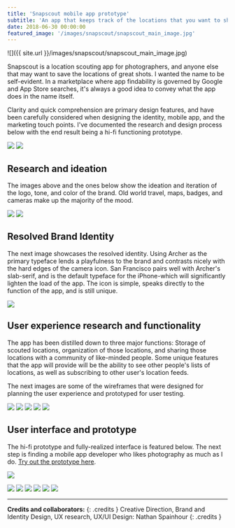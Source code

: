```yaml
---
title: 'Snapscout mobile app prototype'
subtitle: 'An app that keeps track of the locations that you want to shoot.'
date: 2018-06-30 00:00:00
featured_image: '/images/snapscout/snapscout_main_image.jpg'
---
```


![]({{ site.url }}/images/snapscout/snapscout_main_image.jpg)

Snapscout is a location scouting app for photographers, and anyone else that may want to save the locations of great shots. I wanted the name to be self-evident. In a marketplace where app findability is governed by Google and App Store searches, it's always a good idea to convey what the app does in the name itself. 

Clarity and quick comprehension are primary design features, and have been carefully considered when designing the identity, mobile app, and the marketing touch points. I've documented the research and design process below with the end result being a hi-fi functioning prototype.

<div class="gallery" data-columns="2">
	<img src="/images/snapscout/snapscout-sketch-1.jpg">
	<img src="/images/snapscout/snapscout-sketch-2.jpg">
</div>

## Research and ideation
The images above and the ones below show the ideation and iteration of the logo, tone, and color of the brand. Old world travel, maps, badges, and cameras make up the majority of the mood.

<div class="gallery" data-columns="2">
	<img src="/images/snapscout/snapscout-mood-1.jpg">
	<img src="/images/snapscout/snapscout-mood-2.jpg">
</div>

## Resolved Brand Identity
The next image showcases the resolved identity. Using Archer as the primary typeface lends a playfulness to the brand and contrasts nicely with the hard edges of the camera icon. San Francisco pairs well with Archer's slab-serif, and is the default typeface for the iPhone-which will significantly lighten the load of the app. The icon is simple, speaks directly to the function of the app, and is still unique.  

<img src="/images/snapscout/snapscout-identity.jpg">

## User experience research and functionality
The app has been distilled down to three major functions: Storage of scouted locations, organization of those locations, and sharing those locations with a community of like-minded people. Some unique features that the app will provide will be the ability to see other people's lists of locations, as well as subscribing to other user's location feeds.

The next images are some of the wireframes that were designed for planning the user experience and prototyped for user testing.

<div class="gallery" data-columns="5">
	<img src="/images/snapscout/wireframe-1.jpg">
	<img src="/images/snapscout/wireframe-2.jpg">
	<img src="/images/snapscout/wireframe-3.jpg">
	<img src="/images/snapscout/wireframe-4.jpg">
	<img src="/images/snapscout/wireframe-5.jpg">
</div>

## User interface and prototype
The hi-fi prototype and fully-realized interface is featured below. The next step is finding a mobile app developer who likes photography as much as I do. <a href="https://invis.io/ESJ0RR3QPG3" target="_blank">Try out the prototype here</a>.

<a href="https://invis.io/ESJ0RR3QPG3" target="_blank"><img src="/images/snapscout/snapscout-prototype.jpg"></a>

<div class="gallery" data-columns="6">
	<img src="/images/snapscout/hi-fi-1.jpg">
	<img src="/images/snapscout/hi-fi-2.jpg">
	<img src="/images/snapscout/hi-fi-3.jpg">
	<img src="/images/snapscout/hi-fi-4.jpg">
	<img src="/images/snapscout/hi-fi-5.jpg">
	<img src="/images/snapscout/hi-fi-6.jpg">
</div>

---

**Credits and collaborators:**
{: .credits }
Creative Direction, Brand and Identity Design, UX research, UX/UI Design: Nathan Spainhour
{: .credits }
